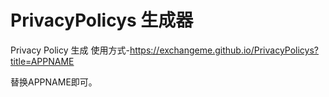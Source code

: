 # PrivacyPolicys 生成器
Privacy Policy 生成
 使用方式-https://exchangeme.github.io/PrivacyPolicys?title=APPNAME

 替换APPNAME即可。
